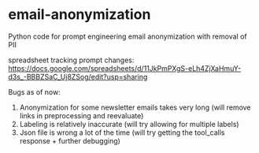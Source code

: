 # email-anonymization
Python code for prompt engineering email anonymization with removal of PII

spreadsheet tracking prompt changes: https://docs.google.com/spreadsheets/d/11JkPmPXgS-eLh4ZjXaHmuY-d3s_-BBBZSaC_Uj8ZSog/edit?usp=sharing

Bugs as of now:

1. Anonymization for some newsletter emails takes very long (will remove links in preprocessing and reevaluate)
2. Labeling is relatively inaccurate (will try allowing for multiple labels)
3. Json file is wrong a lot of the time (will try getting the tool_calls response + further debugging)

